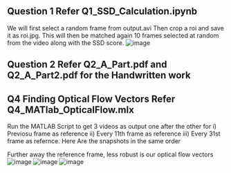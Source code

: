 ## Question 1 Refer Q1_SSD_Calculation.ipynb 
We will first select a random frame from output.avi
Then crop a roi and save it as roi.jpg.
This will then be matched again 10 frames selected at random from the video along with the SSD score.
![image](https://github.com/pvdsan/Assignment3/assets/22724124/7f4e12e2-6522-426c-b74e-2d9d0672f7fe)


## Question 2 Refer Q2_A_Part.pdf and Q2_A_Part2.pdf for the Handwritten work

## Q4 Finding Optical Flow Vectors Refer Q4_MATlab_OpticalFlow.mlx
Run the MATLAB Script to get 3 videos as output one after the other for i) Previosu frame as reference ii) Every 11th frame as reference  iii) Every 31st frame as refernce.
Here Are the snapshots in the same order

Further away the reference frame, less robust is our optical flow vectors
![image](https://github.com/pvdsan/Assignment3/assets/22724124/303fcae5-b36f-413d-8dc0-b000974711d5)
![image](https://github.com/pvdsan/Assignment3/assets/22724124/72b2fd33-a737-4413-b18a-e990706672a7)
![image](https://github.com/pvdsan/Assignment3/assets/22724124/57fdab5e-37af-43f8-a9a1-03376570fdb2)




